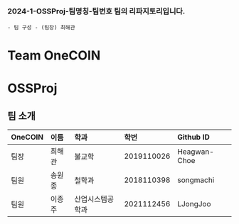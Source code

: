 ### 2024-1-OSSProj-팀명칭-팀번호 팀의 리파지토리입니다.
    - 팀 구성 - (팀장) 최해관 



# Team OneCOIN 
# OSSProj
## 팀 소개

| OneCOIN   | 이름   | 학과             | 학번       | Github ID     |
| :-------- | :----- | :--------------- | :--------- | :------------ |
| 팀장      | 최해관 |      불교학      | 2019110026 | Heagwan-Choe  |
| 팀원      | 송원종 |      철학과      | 2018110398 | songmachi     |
| 팀원      | 이종주 | 산업시스템공학과 | 2021112456 | LJongJoo      |




